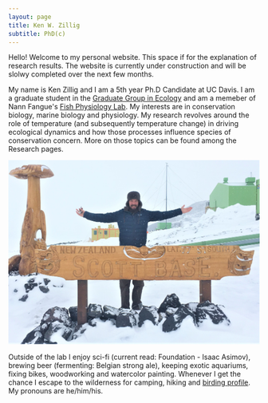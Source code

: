 ```yaml
---
layout: page
title: Ken W. Zillig
subtitle: PhD(c)
---
```


Hello! Welcome to my personal website. This space if for the explanation of research results. The website is currently under construction and will be slolwy completed over the next few months.

My name is Ken Zillig and I am a 5th year Ph.D Candidate at UC Davis. I am a graduate student in the [Graduate Group in Ecology](https://ecology.ucdavis.edu/) and am a memeber of Nann Fangue's [Fish Physiology Lab](http://fanguelab.ucdavis.edu/). My interests are in conservation biology, marine biology and physiology. My research revolves around the role of temperature (and subsequently temperature change) in driving ecological dynamics and how those processes influence species of conservation concern. More on those topics can be found among the Research pages.

![](/assets/img/Ken_Scott_Base_ANT.JPG)

Outside of the lab I enjoy sci-fi (current read: Foundation - Isaac Asimov), brewing beer (fermenting: Belgian strong ale), keeping exotic aquariums, fixing bikes, woodworking and watercolor painting. Whenever I get the chance I escape to the wilderness for camping, hiking and [birding profile](https://ebird.org/profile/NjM3MzYy). My pronouns are he/him/his.
